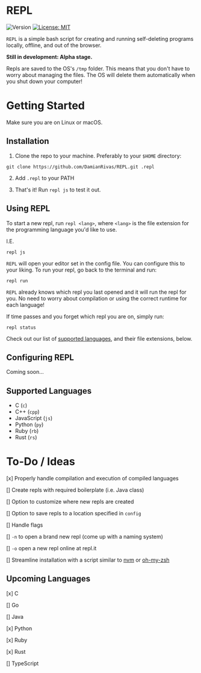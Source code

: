 # REPL

![Version](https://img.shields.io/github/tag/DamianRivas/REPL.svg)
[![License: MIT](https://img.shields.io/badge/License-MIT-yellow.svg)](https://opensource.org/licenses/MIT)

`REPL` is a simple bash script for creating and running self-deleting programs locally, offline, and out of the browser.

**Still in development: Alpha stage.**

Repls are saved to the OS's `/tmp` folder. This means that you don't have to worry about managing the files. The OS will delete them automatically when you shut down your computer!

# Getting Started

Make sure you are on Linux or macOS.

## Installation

1. Clone the repo to your machine. Preferably to your `$HOME` directory:

```
git clone https://github.com/DamianRivas/REPL.git .repl
```

2. Add `.repl` to your PATH

3. That's it! Run `repl js` to test it out.

## Using REPL

To start a new repl, run `repl <lang>`, where `<lang>` is the file extension for the programming language you'd like to use.

I.E.

```
repl js
```

`REPL` will open your editor set in the config file. You can configure this to your liking. To run your repl, go back to the terminal and run:

```
repl run
```

`REPL` already knows which repl you last opened and it will run the repl for you. No need to worry about compilation or using the correct runtime for each language!

If time passes and you forget which repl you are on, simply run:

```
repl status
```

Check out our list of [supported languages](#supported-languages), and their file extensions, below.

## Configuring REPL

Coming soon...

## Supported Languages

[//]: # "When editing, the list below must be kept in alphabetical order"

- C (`c`)
- C++ (`cpp`)
- JavaScript (`js`)
- Python (`py`)
- Ruby (`rb`)
- Rust (`rs`)

# To-Do / Ideas

[x] Properly handle compilation and execution of compiled languages

[] Create repls with required boilerplate (i.e. Java class)

[] Option to customize where new repls are created

[] Option to save repls to a location specified in `config`

[] Handle flags

[] `-n` to open a brand new repl (come up with a naming system)

[] `-o` open a new repl online at repl.it

[] Streamline installation with a script similar to [nvm](https://github.com/creationix/nvm) or [oh-my-zsh](https://github.com/robbyrussell/oh-my-zsh)

## Upcoming Languages

[x] C

[] Go

[] Java

[x] Python

[x] Ruby

[x] Rust

[] TypeScript
